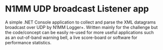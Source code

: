 # N1MM UDP broadcast Listener app
A simple .NET Console application to collect and parse the XML datagrams broadcast over UDP by N1MM Logger+. 
Written mainly for the challenge but the code/concept can be easily re-used for more useful applications such 
as an out-of-band warning bell, a live score-board or software for performance statistics. 